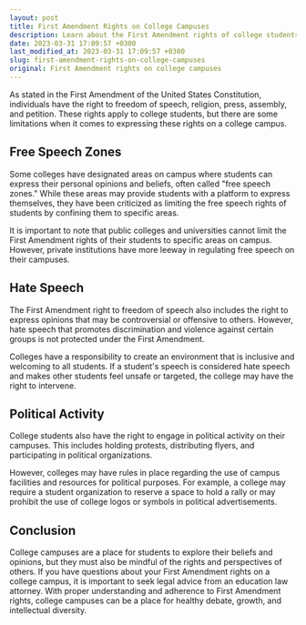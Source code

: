 ```yaml
---
layout: post
title: First Amendment Rights on College Campuses
description: Learn about the First Amendment rights of college students and how they apply on campus. Get legal advice and tips in this article on education law.
date: 2023-03-31 17:09:57 +0300
last_modified_at: 2023-03-31 17:09:57 +0300
slug: first-amendment-rights-on-college-campuses
original: First Amendment rights on college campuses
---
```


As stated in the First Amendment of the United States Constitution, individuals have the right to freedom of speech, religion, press, assembly, and petition. These rights apply to college students, but there are some limitations when it comes to expressing these rights on a college campus.

## Free Speech Zones

Some colleges have designated areas on campus where students can express their personal opinions and beliefs, often called "free speech zones." While these areas may provide students with a platform to express themselves, they have been criticized as limiting the free speech rights of students by confining them to specific areas.

It is important to note that public colleges and universities cannot limit the First Amendment rights of their students to specific areas on campus. However, private institutions have more leeway in regulating free speech on their campuses.

## Hate Speech

The First Amendment right to freedom of speech also includes the right to express opinions that may be controversial or offensive to others. However, hate speech that promotes discrimination and violence against certain groups is not protected under the First Amendment.

Colleges have a responsibility to create an environment that is inclusive and welcoming to all students. If a student's speech is considered hate speech and makes other students feel unsafe or targeted, the college may have the right to intervene.

## Political Activity

College students also have the right to engage in political activity on their campuses. This includes holding protests, distributing flyers, and participating in political organizations.

However, colleges may have rules in place regarding the use of campus facilities and resources for political purposes. For example, a college may require a student organization to reserve a space to hold a rally or may prohibit the use of college logos or symbols in political advertisements.

## Conclusion

College campuses are a place for students to explore their beliefs and opinions, but they must also be mindful of the rights and perspectives of others. If you have questions about your First Amendment rights on a college campus, it is important to seek legal advice from an education law attorney. With proper understanding and adherence to First Amendment rights, college campuses can be a place for healthy debate, growth, and intellectual diversity.